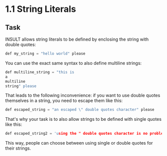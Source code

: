 # 1.1 String Literals

## Task

INSULT allows string literals to be defined by enclosing the string with double quotes:
```c++
def my_string = "hello world" please
```
You can use the exact same syntax to also define multiline strings:
```c++
def multiline_string = "this is
a
multiline
string" please
```
That leads to the following inconvenience: if you want to use double quotes themselves in a string, you need to escape them like this:
```c++
def escaped_string = "an escaped \" double quotes character" please
```
That's why your task is to also allow strings to be defined with single quotes like this:
```c++
def escaped_string2 = 'using the " double quotes character is no problem now' please
```
This way, people can choose between using single or double quotes for their strings.
